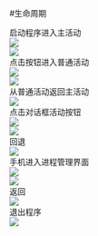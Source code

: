 #生命周期

启动程序进入主活动  
![](/FirstHomework/img/开始输出.JPG)  
![](/img/手机开始界面.jpg)  
点击按钮进入普通活动  
![](/img/进入普通活动.JPG)  
![](/img/手机进入普通活动.jpg)  
从普通活动返回主活动  
![](/img/普通活动返回主界面.JPG)  
点击对话框活动按钮  
![](/img/进入对话活动.JPG)  
![](/img/手机进入对话活动.jpg)  
回退  
![](/img/对话活动返回主界面.JPG)  
手机进入进程管理界面  
![](/img/进入进程管理.JPG)        
![](/img/手机进入进程管理.jpg)   
返回  
![](/img/进程返回到主界面.JPG)  
退出程序  
![](/img/退出.JPG)      
  
